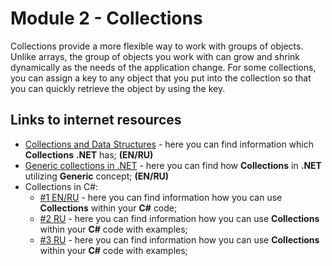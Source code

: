# Module 2 - Collections

Collections provide a more flexible way to work with groups of objects. Unlike arrays, the group of objects you work with can grow and shrink dynamically as the needs of the application change. For some collections, you can assign a key to any object that you put into the collection so that you can quickly retrieve the object by using the key.

## Links to internet resources

* [Collections and Data Structures](https://docs.microsoft.com/en-us/dotnet/standard/collections/) - here you can find information which **Collections** **.NET** has; **(EN/RU)**
* [Generic collections in .NET](https://docs.microsoft.com/en-us/dotnet/standard/generics/collections) - here you can find how **Collections** in **.NET** utilizing **Generic** concept; **(EN/RU)**
* Collections in C#:
  * [#1 EN/RU](https://docs.microsoft.com/en-us/dotnet/csharp/programming-guide/concepts/collections) -  here you can find information how you can use **Collections** within your **C#** code;
  * [#2 RU](https://metanit.com/sharp/tutorial/4.3.php) - here you can find information how you can use **Collections** within your **C#** code with examples;
  * [#3 RU](https://professorweb.ru/my/csharp/charp_theory/level12/12_1.php) - here you can find information how you can use **Collections** within your **C#** code with examples;